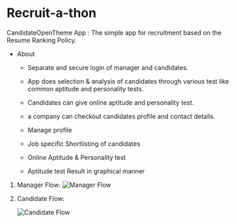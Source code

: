 # Recruit-a-thon

CandidateOpenTheme App : The simple app for recruitment based on the Resume Ranking Policy.

* About
    * Separate and secure login of manager and candidates.
    * App does selection & analysis of candidates through various test like common aptitude and personality tests.
    * Candidates can give online aptitude and personality test.
    * a company can checkout candidates profile and contact details.

    * Manage profile
    * Job specific Shortlisting of candidates
    * Online Aptitude & Personality test
    * Aptitude test Result in graphical manner 



1. Manager Flow:
      ![Manager Flow](https://drive.google.com/uc?export=view&id=1K5jV0eCd8V5aKrSzA-KORTwMoZB0SzhR)

2. Candidate Flow:

      ![Candidate Flow](https://drive.google.com/uc?export=view&id=1d5EOuJ60bJrpxjpP1C5-OqpTSPELj_T4)

